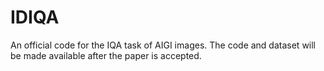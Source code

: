 # IDIQA
An official code for the IQA task of AIGI images.
The code and dataset will be made available after the paper is accepted.
